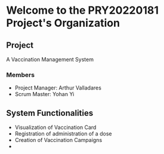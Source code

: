 # Welcome to the PRY20220181 Project's Organization

## Project
A Vaccination Management System

### Members
- Project Manager: Arthur Valladares
- Scrum Master: Yohan Yi

## System Functionalities
- Visualization of Vaccination Card
- Registration of administration of a dose
- Creation of Vaccination Campaigns
- 
